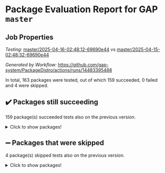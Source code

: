 # Package Evaluation Report for GAP `master`

## Job Properties

*Testing:* [master/2025-04-16-02:48:12-69690e44](https://github.com/gap-system/PackageDistro/blob/data/reports/master/2025-04-16-02:48:12-69690e44) vs [master/2025-04-15-02:48:32-69690e44](https://github.com/gap-system/PackageDistro/blob/data/reports/master/2025-04-15-02:48:32-69690e44)

*Generated by Workflow:* https://github.com/gap-system/PackageDistro/actions/runs/14483395488

In total, 163 packages were tested, out of which 159 succeeded, 0 failed and 4 were skipped.

## :heavy_check_mark: Packages still succeeding

159 package(s) succeeded tests also on the previous version.
<details><summary>Click to show packages!</summary>

- 4ti2interface 2024.11-01 [(success)](https://github.com/gap-system/PackageDistro/actions/runs/14483395488/job/40624708586)
- ace 5.7.0 [(success)](https://github.com/gap-system/PackageDistro/actions/runs/14483395488/job/40624708909)
- aclib 1.3.2 [(success)](https://github.com/gap-system/PackageDistro/actions/runs/14483395488/job/40624709224)
- agt 0.3.1 [(success)](https://github.com/gap-system/PackageDistro/actions/runs/14483395488/job/40624709621)
- alco 1.1.1 [(success)](https://github.com/gap-system/PackageDistro/actions/runs/14483395488/job/40624709891)
- alnuth 3.2.1 [(success)](https://github.com/gap-system/PackageDistro/actions/runs/14483395488/job/40624710209)
- anupq 3.3.1 [(success)](https://github.com/gap-system/PackageDistro/actions/runs/14483395488/job/40624713347)
- atlasrep 2.1.9 [(success)](https://github.com/gap-system/PackageDistro/actions/runs/14483395488/job/40624715260)
- autodoc 2023.06.19 [(success)](https://github.com/gap-system/PackageDistro/actions/runs/14483395488/job/40624715788)
- automata 1.16 [(success)](https://github.com/gap-system/PackageDistro/actions/runs/14483395488/job/40624716168)
- automgrp 1.3.3 [(success)](https://github.com/gap-system/PackageDistro/actions/runs/14483395488/job/40624719138)
- autpgrp 1.11.1 [(success)](https://github.com/gap-system/PackageDistro/actions/runs/14483395488/job/40624720143)
- cap 2025.04-04 [(success)](https://github.com/gap-system/PackageDistro/actions/runs/14483395488/job/40624720524)
- caratinterface 2.3.7 [(success)](https://github.com/gap-system/PackageDistro/actions/runs/14483395488/job/40624720892)
- cddinterface 2024.09.02 [(success)](https://github.com/gap-system/PackageDistro/actions/runs/14483395488/job/40624721202)
- circle 1.6.6 [(success)](https://github.com/gap-system/PackageDistro/actions/runs/14483395488/job/40624721512)
- classicpres 1.22 [(success)](https://github.com/gap-system/PackageDistro/actions/runs/14483395488/job/40624721842)
- cohomolo 1.6.11 [(success)](https://github.com/gap-system/PackageDistro/actions/runs/14483395488/job/40624722135)
- congruence 1.2.7 [(success)](https://github.com/gap-system/PackageDistro/actions/runs/14483395488/job/40624722418)
- corefreesub 0.6 [(success)](https://github.com/gap-system/PackageDistro/actions/runs/14483395488/job/40624722660)
- corelg 1.57 [(success)](https://github.com/gap-system/PackageDistro/actions/runs/14483395488/job/40624722934)
- crime 1.6 [(success)](https://github.com/gap-system/PackageDistro/actions/runs/14483395488/job/40624723224)
- crisp 1.4.6 [(success)](https://github.com/gap-system/PackageDistro/actions/runs/14483395488/job/40624723494)
- crypting 0.10.5 [(success)](https://github.com/gap-system/PackageDistro/actions/runs/14483395488/job/40624723744)
- cryst 4.1.27 [(success)](https://github.com/gap-system/PackageDistro/actions/runs/14483395488/job/40624724059)
- crystcat 1.1.10 [(success)](https://github.com/gap-system/PackageDistro/actions/runs/14483395488/job/40624724336)
- ctbllib 1.3.9 [(success)](https://github.com/gap-system/PackageDistro/actions/runs/14483395488/job/40624724613)
- cubefree 1.20 [(success)](https://github.com/gap-system/PackageDistro/actions/runs/14483395488/job/40624724923)
- curlinterface 2.4.0 [(success)](https://github.com/gap-system/PackageDistro/actions/runs/14483395488/job/40624725225)
- cvec 2.8.3 [(success)](https://github.com/gap-system/PackageDistro/actions/runs/14483395488/job/40624725485)
- datastructures 0.3.1 [(success)](https://github.com/gap-system/PackageDistro/actions/runs/14483395488/job/40624725805)
- deepthought 1.0.8 [(success)](https://github.com/gap-system/PackageDistro/actions/runs/14483395488/job/40624726319)
- design 1.8.2 [(success)](https://github.com/gap-system/PackageDistro/actions/runs/14483395488/job/40624726692)
- difsets 2.3.1 [(success)](https://github.com/gap-system/PackageDistro/actions/runs/14483395488/job/40624726977)
- digraphs 1.10.0 [(success)](https://github.com/gap-system/PackageDistro/actions/runs/14483395488/job/40624727265)
- edim 1.3.8 [(success)](https://github.com/gap-system/PackageDistro/actions/runs/14483395488/job/40624727574)
- example 4.4.0 [(success)](https://github.com/gap-system/PackageDistro/actions/runs/14483395488/job/40624727843)
- examplesforhomalg 2023.10-01 [(success)](https://github.com/gap-system/PackageDistro/actions/runs/14483395488/job/40624728119)
- factint 1.6.3 [(success)](https://github.com/gap-system/PackageDistro/actions/runs/14483395488/job/40624728455)
- ferret 1.0.14 [(success)](https://github.com/gap-system/PackageDistro/actions/runs/14483395488/job/40624728746)
- fga 1.5.0 [(success)](https://github.com/gap-system/PackageDistro/actions/runs/14483395488/job/40624729086)
- fining 1.5.6 [(success)](https://github.com/gap-system/PackageDistro/actions/runs/14483395488/job/40624729397)
- float 1.0.7 [(success)](https://github.com/gap-system/PackageDistro/actions/runs/14483395488/job/40624729685)
- format 1.4.4 [(success)](https://github.com/gap-system/PackageDistro/actions/runs/14483395488/job/40624729991)
- forms 1.2.12 [(success)](https://github.com/gap-system/PackageDistro/actions/runs/14483395488/job/40624730289)
- fplsa 1.2.6 [(success)](https://github.com/gap-system/PackageDistro/actions/runs/14483395488/job/40624730627)
- fr 2.4.13 [(success)](https://github.com/gap-system/PackageDistro/actions/runs/14483395488/job/40624730968)
- francy 2.0.3 [(success)](https://github.com/gap-system/PackageDistro/actions/runs/14483395488/job/40624731312)
- fwtree 1.3 [(success)](https://github.com/gap-system/PackageDistro/actions/runs/14483395488/job/40624731608)
- gapdoc 1.6.7 [(success)](https://github.com/gap-system/PackageDistro/actions/runs/14483395488/job/40624731894)
- gauss 2024.11-01 [(success)](https://github.com/gap-system/PackageDistro/actions/runs/14483395488/job/40624732344)
- gaussforhomalg 2024.08-01 [(success)](https://github.com/gap-system/PackageDistro/actions/runs/14483395488/job/40624732685)
- gbnp 1.1.0 [(success)](https://github.com/gap-system/PackageDistro/actions/runs/14483395488/job/40624732965)
- generalizedmorphismsforcap 2025.02-01 [(success)](https://github.com/gap-system/PackageDistro/actions/runs/14483395488/job/40624733336)
- genss 1.6.9 [(success)](https://github.com/gap-system/PackageDistro/actions/runs/14483395488/job/40624733712)
- gradedmodules 2024.12-01 [(success)](https://github.com/gap-system/PackageDistro/actions/runs/14483395488/job/40624733969)
- gradedringforhomalg 2024.07-01 [(success)](https://github.com/gap-system/PackageDistro/actions/runs/14483395488/job/40624734557)
- grape 4.9.2 [(success)](https://github.com/gap-system/PackageDistro/actions/runs/14483395488/job/40624734977)
- groupoids 1.76 [(success)](https://github.com/gap-system/PackageDistro/actions/runs/14483395488/job/40624735200)
- grpconst 2.6.5 [(success)](https://github.com/gap-system/PackageDistro/actions/runs/14483395488/job/40624735594)
- guarana 0.96.3 [(success)](https://github.com/gap-system/PackageDistro/actions/runs/14483395488/job/40624735965)
- guava 3.20 [(success)](https://github.com/gap-system/PackageDistro/actions/runs/14483395488/job/40624736253)
- hap 1.66 [(success)](https://github.com/gap-system/PackageDistro/actions/runs/14483395488/job/40624736491)
- hapcryst 0.1.15 [(success)](https://github.com/gap-system/PackageDistro/actions/runs/14483395488/job/40624736782)
- hecke 1.5.4 [(success)](https://github.com/gap-system/PackageDistro/actions/runs/14483395488/job/40624737069)
- help 4.0 [(success)](https://github.com/gap-system/PackageDistro/actions/runs/14483395488/job/40624737356)
- homalg 2024.01-01 [(success)](https://github.com/gap-system/PackageDistro/actions/runs/14483395488/job/40624737614)
- homalgtocas 2023.11-01 [(success)](https://github.com/gap-system/PackageDistro/actions/runs/14483395488/job/40624737925)
- ibnp 0.15 [(success)](https://github.com/gap-system/PackageDistro/actions/runs/14483395488/job/40624738198)
- idrel 2.48 [(success)](https://github.com/gap-system/PackageDistro/actions/runs/14483395488/job/40624738780)
- images 1.3.3 [(success)](https://github.com/gap-system/PackageDistro/actions/runs/14483395488/job/40624739385)
- intpic 0.4.0 [(success)](https://github.com/gap-system/PackageDistro/actions/runs/14483395488/job/40624739631)
- io 4.9.1 [(success)](https://github.com/gap-system/PackageDistro/actions/runs/14483395488/job/40624739933)
- io_forhomalg 2023.02-04 [(success)](https://github.com/gap-system/PackageDistro/actions/runs/14483395488/job/40624740193)
- irredsol 1.4.4 [(success)](https://github.com/gap-system/PackageDistro/actions/runs/14483395488/job/40624740392)
- json 2.2.2 [(success)](https://github.com/gap-system/PackageDistro/actions/runs/14483395488/job/40624740617)
- jupyterkernel 1.5.1 [(success)](https://github.com/gap-system/PackageDistro/actions/runs/14483395488/job/40624740869)
- jupyterviz 1.5.6 [(success)](https://github.com/gap-system/PackageDistro/actions/runs/14483395488/job/40624741162)
- kan 1.37 [(success)](https://github.com/gap-system/PackageDistro/actions/runs/14483395488/job/40624741520)
- kbmag 1.5.11 [(success)](https://github.com/gap-system/PackageDistro/actions/runs/14483395488/job/40624741871)
- laguna 3.9.7 [(success)](https://github.com/gap-system/PackageDistro/actions/runs/14483395488/job/40624742217)
- liealgdb 2.2.1 [(success)](https://github.com/gap-system/PackageDistro/actions/runs/14483395488/job/40624742512)
- liepring 2.9.1 [(success)](https://github.com/gap-system/PackageDistro/actions/runs/14483395488/job/40624742792)
- liering 2.4.2 [(success)](https://github.com/gap-system/PackageDistro/actions/runs/14483395488/job/40624743072)
- linearalgebraforcap 2025.04-01 [(success)](https://github.com/gap-system/PackageDistro/actions/runs/14483395488/job/40624743332)
- lins 0.9 [(success)](https://github.com/gap-system/PackageDistro/actions/runs/14483395488/job/40624743666)
- localizeringforhomalg 2023.10-01 [(success)](https://github.com/gap-system/PackageDistro/actions/runs/14483395488/job/40624743948)
- loops 3.4.4 [(success)](https://github.com/gap-system/PackageDistro/actions/runs/14483395488/job/40624744204)
- lpres 1.1.1 [(success)](https://github.com/gap-system/PackageDistro/actions/runs/14483395488/job/40624744463)
- majoranaalgebras 1.5.2 [(success)](https://github.com/gap-system/PackageDistro/actions/runs/14483395488/job/40624744733)
- mapclass 1.4.6 [(success)](https://github.com/gap-system/PackageDistro/actions/runs/14483395488/job/40624745069)
- matgrp 0.71 [(success)](https://github.com/gap-system/PackageDistro/actions/runs/14483395488/job/40624745373)
- matricesforhomalg 2024.11-02 [(success)](https://github.com/gap-system/PackageDistro/actions/runs/14483395488/job/40624746128)
- modisom 3.0.0 [(success)](https://github.com/gap-system/PackageDistro/actions/runs/14483395488/job/40624746881)
- modulepresentationsforcap 2024.09-02 [(success)](https://github.com/gap-system/PackageDistro/actions/runs/14483395488/job/40624747140)
- modules 2024.12-01 [(success)](https://github.com/gap-system/PackageDistro/actions/runs/14483395488/job/40624747460)
- monoidalcategories 2025.03-02 [(success)](https://github.com/gap-system/PackageDistro/actions/runs/14483395488/job/40624747766)
- nconvex 2024.12-01 [(success)](https://github.com/gap-system/PackageDistro/actions/runs/14483395488/job/40624748042)
- nilmat 1.4.2 [(success)](https://github.com/gap-system/PackageDistro/actions/runs/14483395488/job/40624748354)
- nock 1.5 [(success)](https://github.com/gap-system/PackageDistro/actions/runs/14483395488/job/40624748631)
- normalizinterface 1.4.0 [(success)](https://github.com/gap-system/PackageDistro/actions/runs/14483395488/job/40624748940)
- nq 2.5.11 [(success)](https://github.com/gap-system/PackageDistro/actions/runs/14483395488/job/40624749410)
- numericalsgps 1.4.0 [(success)](https://github.com/gap-system/PackageDistro/actions/runs/14483395488/job/40624749677)
- openmath 11.5.3 [(success)](https://github.com/gap-system/PackageDistro/actions/runs/14483395488/job/40624749978)
- orb 5.0.0 [(success)](https://github.com/gap-system/PackageDistro/actions/runs/14483395488/job/40624750249)
- packagemanager 1.6.2 [(success)](https://github.com/gap-system/PackageDistro/actions/runs/14483395488/job/40624750521)
- patternclass 2.4.5 [(success)](https://github.com/gap-system/PackageDistro/actions/runs/14483395488/job/40624750746)
- permut 2.0.5 [(success)](https://github.com/gap-system/PackageDistro/actions/runs/14483395488/job/40624751070)
- polenta 1.3.11 [(success)](https://github.com/gap-system/PackageDistro/actions/runs/14483395488/job/40624751317)
- polymaking 0.8.7 [(success)](https://github.com/gap-system/PackageDistro/actions/runs/14483395488/job/40624751597)
- primgrp 3.4.4 [(success)](https://github.com/gap-system/PackageDistro/actions/runs/14483395488/job/40624751919)
- profiling 2.6.0 [(success)](https://github.com/gap-system/PackageDistro/actions/runs/14483395488/job/40624752172)
- qdistrnd 0.9.5 [(success)](https://github.com/gap-system/PackageDistro/actions/runs/14483395488/job/40624752472)
- qpa 1.35 [(success)](https://github.com/gap-system/PackageDistro/actions/runs/14483395488/job/40624752769)
- quagroup 1.8.4 [(success)](https://github.com/gap-system/PackageDistro/actions/runs/14483395488/job/40624753068)
- radiroot 2.9 [(success)](https://github.com/gap-system/PackageDistro/actions/runs/14483395488/job/40624753315)
- rcwa 4.7.1 [(success)](https://github.com/gap-system/PackageDistro/actions/runs/14483395488/job/40624753567)
- rds 1.8 [(success)](https://github.com/gap-system/PackageDistro/actions/runs/14483395488/job/40624753826)
- recog 1.4.4 [(success)](https://github.com/gap-system/PackageDistro/actions/runs/14483395488/job/40624754110)
- repndecomp 1.3.0 [(success)](https://github.com/gap-system/PackageDistro/actions/runs/14483395488/job/40624754349)
- repsn 3.1.2 [(success)](https://github.com/gap-system/PackageDistro/actions/runs/14483395488/job/40624754628)
- resclasses 4.7.3 [(success)](https://github.com/gap-system/PackageDistro/actions/runs/14483395488/job/40624754872)
- ringsforhomalg 2024.11-02 [(success)](https://github.com/gap-system/PackageDistro/actions/runs/14483395488/job/40624755157)
- sco 2023.08-01 [(success)](https://github.com/gap-system/PackageDistro/actions/runs/14483395488/job/40624755406)
- scscp 2.4.3 [(success)](https://github.com/gap-system/PackageDistro/actions/runs/14483395488/job/40624755716)
- semigroups 5.5.0 [(success)](https://github.com/gap-system/PackageDistro/actions/runs/14483395488/job/40624756000)
- sglppow 2.4 [(success)](https://github.com/gap-system/PackageDistro/actions/runs/14483395488/job/40624756303)
- sgpviz 0.999.6 [(success)](https://github.com/gap-system/PackageDistro/actions/runs/14483395488/job/40624756593)
- simpcomp 2.1.14 [(success)](https://github.com/gap-system/PackageDistro/actions/runs/14483395488/job/40624756950)
- singular 2024.06.03 [(success)](https://github.com/gap-system/PackageDistro/actions/runs/14483395488/job/40624757313)
- sl2reps 1.1 [(success)](https://github.com/gap-system/PackageDistro/actions/runs/14483395488/job/40624757686)
- sla 1.6.2 [(success)](https://github.com/gap-system/PackageDistro/actions/runs/14483395488/job/40624757984)
- smallantimagmas 0.3.0 [(success)](https://github.com/gap-system/PackageDistro/actions/runs/14483395488/job/40624758323)
- smallgrp 1.5.4 [(success)](https://github.com/gap-system/PackageDistro/actions/runs/14483395488/job/40624758629)
- smallsemi 0.7.2 [(success)](https://github.com/gap-system/PackageDistro/actions/runs/14483395488/job/40624758923)
- sonata 2.9.6 [(success)](https://github.com/gap-system/PackageDistro/actions/runs/14483395488/job/40624759224)
- sophus 1.27 [(success)](https://github.com/gap-system/PackageDistro/actions/runs/14483395488/job/40624759452)
- sotgrps 1.3 [(success)](https://github.com/gap-system/PackageDistro/actions/runs/14483395488/job/40624759751)
- spinsym 1.5.2 [(success)](https://github.com/gap-system/PackageDistro/actions/runs/14483395488/job/40624760085)
- standardff 1.0 [(success)](https://github.com/gap-system/PackageDistro/actions/runs/14483395488/job/40624760428)
- symbcompcc 1.3.2 [(success)](https://github.com/gap-system/PackageDistro/actions/runs/14483395488/job/40624760688)
- thelma 1.3 [(success)](https://github.com/gap-system/PackageDistro/actions/runs/14483395488/job/40624760997)
- tomlib 1.2.11 [(success)](https://github.com/gap-system/PackageDistro/actions/runs/14483395488/job/40624761271)
- toolsforhomalg 2024.09-01 [(success)](https://github.com/gap-system/PackageDistro/actions/runs/14483395488/job/40624761565)
- toric 1.9.6 [(success)](https://github.com/gap-system/PackageDistro/actions/runs/14483395488/job/40624761955)
- transgrp 3.6.5 [(success)](https://github.com/gap-system/PackageDistro/actions/runs/14483395488/job/40624762336)
- typeset 1.2.2 [(success)](https://github.com/gap-system/PackageDistro/actions/runs/14483395488/job/40624762647)
- ugaly 4.1.3 [(success)](https://github.com/gap-system/PackageDistro/actions/runs/14483395488/job/40624762906)
- unipot 1.6 [(success)](https://github.com/gap-system/PackageDistro/actions/runs/14483395488/job/40624763200)
- unitlib 4.2.0 [(success)](https://github.com/gap-system/PackageDistro/actions/runs/14483395488/job/40624763450)
- utils 0.89 [(success)](https://github.com/gap-system/PackageDistro/actions/runs/14483395488/job/40624763821)
- uuid 0.7 [(success)](https://github.com/gap-system/PackageDistro/actions/runs/14483395488/job/40624764101)
- walrus 0.9991 [(success)](https://github.com/gap-system/PackageDistro/actions/runs/14483395488/job/40624764416)
- wedderga 4.10.5 [(success)](https://github.com/gap-system/PackageDistro/actions/runs/14483395488/job/40624764698)
- wpe 0.8 [(success)](https://github.com/gap-system/PackageDistro/actions/runs/14483395488/job/40624765030)
- xmod 2.92 [(success)](https://github.com/gap-system/PackageDistro/actions/runs/14483395488/job/40624765322)
- xmodalg 1.32 [(success)](https://github.com/gap-system/PackageDistro/actions/runs/14483395488/job/40624765788)
- yangbaxter 0.10.6 [(success)](https://github.com/gap-system/PackageDistro/actions/runs/14483395488/job/40624766126)
- zeromqinterface 0.16 [(success)](https://github.com/gap-system/PackageDistro/actions/runs/14483395488/job/40624766409)
</details>

## :heavy_minus_sign: Packages that were skipped

4 package(s) skipped tests also on the previous version.
<details><summary>Click to show packages!</summary>

- browse 1.8.21 [(skipped)](https://github.com/gap-system/PackageDistro/actions/runs/14483395488/job/40624469618)
- itc 1.5.1 [(skipped)](https://github.com/gap-system/PackageDistro/actions/runs/14483395488/job/40624469618)
- polycyclic 2.16 [(skipped)](https://github.com/gap-system/PackageDistro/actions/runs/14483395488/job/40624469618)
- xgap 4.32 [(skipped)](https://github.com/gap-system/PackageDistro/actions/runs/14483395488/job/40624469618)
</details>

